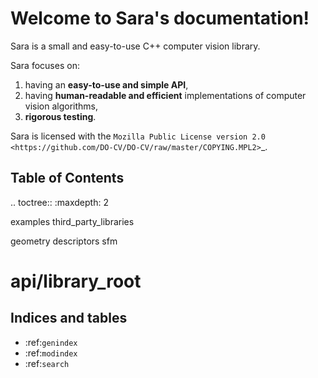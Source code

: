 Welcome to Sara's documentation!
=================================

Sara is a small and easy-to-use C++ computer vision library.

Sara focuses on:

1. having an **easy-to-use and simple API**,
2. having **human-readable and efficient** implementations of computer vision
   algorithms,
3. **rigorous testing**.

Sara is licensed with the `Mozilla Public License version
2.0 <https://github.com/DO-CV/DO-CV/raw/master/COPYING.MPL2>`_.


Table of Contents
-----------------
.. toctree::
   :maxdepth: 2

   examples
   third_party_libraries

   geometry
   descriptors
   sfm

# api/library_root


Indices and tables
------------------

* :ref:`genindex`
* :ref:`modindex`
* :ref:`search`
